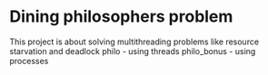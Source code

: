 # Dining philosophers problem

This project is about solving multithreading problems like resource starvation and deadlock
philo - using threads
philo_bonus - using processes
